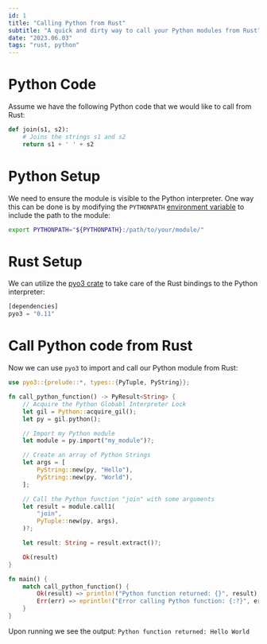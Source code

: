 ```yaml
---
id: 1
title: "Calling Python from Rust"
subtitle: "A quick and dirty way to call your Python modules from Rust"
date: "2023.06.03"
tags: "rust, python"
---
```


# Python Code
Assume we have the following Python code that we would like to call from Rust:  
```python
def join(s1, s2):
    # Joins the strings s1 and s2
    return s1 + ' ' + s2
```

# Python Setup
We need to ensure the module is visible to the Python interpreter. One way this can be done is by modifying the `PYTHONPATH` [environment variable](https://bic-berkeley.github.io/psych-214-fall-2016/using_pythonpath.html) to include the path to the module:  
```bash
export PYTHONPATH="${PYTHONPATH}:/path/to/your/module/"
```

# Rust Setup
We can utilize the [pyo3 crate](https://docs.rs/pyo3/latest/pyo3/) to take care of the Rust bindings to the Python interpreter:
```rust
[dependencies]
pyo3 = "0.11"
```

# Call Python code from Rust
Now we can use `pyo3` to import and call our Python module from Rust:  
```rust
use pyo3::{prelude::*, types::{PyTuple, PyString}};

fn call_python_function() -> PyResult<String> {
    // Acquire the Python Globabl Interpreter Lock
    let gil = Python::acquire_gil();
    let py = gil.python();

    // Import my Python module
    let module = py.import("my_module")?;

    // Create an array of Python Strings
    let args = [
        PyString::new(py, "Hello"),
        PyString::new(py, "World"),
    ];

    // Call the Python function "join" with some arguments
    let result = module.call1(
        "join", 
        PyTuple::new(py, args),
    )?;

    let result: String = result.extract()?;

    Ok(result)
}

fn main() {
    match call_python_function() {
        Ok(result) => println!("Python function returned: {}", result),
        Err(err) => eprintln!("Error calling Python function: {:?}", err.ptraceback),
    }
}
```

Upon running we see the output: `Python function returned: Hello World`